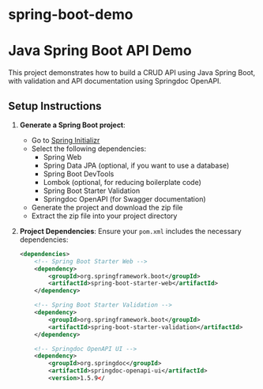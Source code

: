 # spring-boot-demo

# Java Spring Boot API Demo

This project demonstrates how to build a CRUD API using Java Spring Boot, with validation and API documentation using Springdoc OpenAPI.


## Setup Instructions

1. **Generate a Spring Boot project**:
    - Go to [Spring Initializr](https://start.spring.io/)
    - Select the following dependencies:
      - Spring Web
      - Spring Data JPA (optional, if you want to use a database)
      - Spring Boot DevTools
      - Lombok (optional, for reducing boilerplate code)
      - Spring Boot Starter Validation
      - Springdoc OpenAPI (for Swagger documentation)
    - Generate the project and download the zip file
    - Extract the zip file into your project directory

2. **Project Dependencies**: Ensure your `pom.xml` includes the necessary dependencies:
    ```xml
    <dependencies>
        <!-- Spring Boot Starter Web -->
        <dependency>
            <groupId>org.springframework.boot</groupId>
            <artifactId>spring-boot-starter-web</artifactId>
        </dependency>

        <!-- Spring Boot Starter Validation -->
        <dependency>
            <groupId>org.springframework.boot</groupId>
            <artifactId>spring-boot-starter-validation</artifactId>
        </dependency>

        <!-- Springdoc OpenAPI UI -->
        <dependency>
            <groupId>org.springdoc</groupId>
            <artifactId>springdoc-openapi-ui</artifactId>
            <version>1.5.9</

